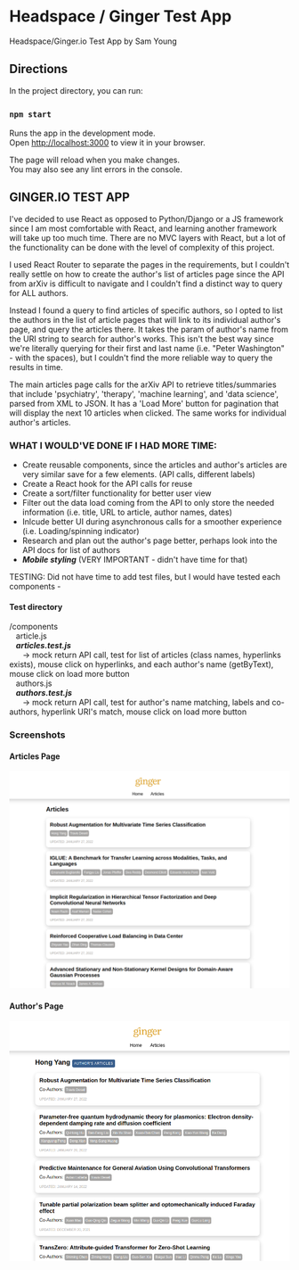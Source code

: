 # Headspace / Ginger Test App

Headspace/Ginger.io Test App by Sam Young

## Directions

In the project directory, you can run:

### `npm start`

Runs the app in the development mode.\
Open [http://localhost:3000](http://localhost:3000) to view it in your browser.

The page will reload when you make changes.\
You may also see any lint errors in the console.

## GINGER.IO TEST APP

I've decided to use React as opposed to Python/Django or a JS framework since I am most comfortable with React, and learning another framework will take up too much time. There are no MVC layers with React, but a lot of the functionality can be done with the level of complexity of this project. 

I used React Router to separate the pages in the requirements, but I couldn't really settle on how to create the author's list of articles page since the API from arXiv is difficult to navigate and I couldn't find a distinct way to query for ALL authors. 

Instead I found a query to find articles of specific authors, so I opted to list the authors in the list of article pages that will link to its individual author's page, and query the articles there. It takes the param of author's name from the URI string to search for author's works. This isn't the best way since we're literally querying for their first and last name (i.e. "Peter Washington" - with the spaces), but I couldn't find the more reliable way to query the results in time. 

The main articles page calls for the arXiv API to retrieve titles/summaries that include 'psychiatry', 'therapy', 'machine learning', and 'data science', parsed from XML to JSON. It has a 'Load More' button for pagination that will display the next 10 articles when clicked. The same works for individual author's articles. 

### WHAT I WOULD'VE DONE IF I HAD MORE TIME:

- Create reusable components, since the articles and author's articles are very similar save for a few elements. (API calls, different labels)
- Create a React hook for the API calls for reuse
- Create a sort/filter functionality for better user view
- Filter out the data load coming from the API to only store the needed information (i.e. title, URL to article, author names, dates)
- Inlcude better UI during asynchronous calls for a smoother experience (i.e. Loading/spinning indicator)
- Research and plan out the author's page better, perhaps look into the API docs for list of authors 
- **_Mobile styling_** (VERY IMPORTANT - didn't have time for that)

TESTING: 
Did not have time to add test files, but I would have tested each components -

#### Test directory
/components\
&nbsp;&nbsp;&nbsp;article.js\
&nbsp;&nbsp;&nbsp;***articles.test.js***\
&nbsp;&nbsp;&nbsp;&nbsp;&nbsp;&nbsp;-> mock return API call, test for list of articles (class names, hyperlinks exists), mouse click on hyperlinks, and each author's name (getByText), mouse click on load more button\
&nbsp;&nbsp;&nbsp;authors.js\
&nbsp;&nbsp;&nbsp;***authors.test.js***\
&nbsp;&nbsp;&nbsp;&nbsp;&nbsp;&nbsp;-> mock return API call, test for author's name matching, labels and co-authors, hyperlink URI's match, mouse click on load more button

### Screenshots

#### Articles Page
<img src="/img/ss01.png" />

#### Author's Page
<img src="/img/ss02.png" />